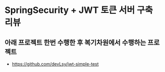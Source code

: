 # SpringSecurity + JWT 토큰 서버 구축 리뷰
## 아래 프로젝트 한번 수행한 후 복기차원에서 수행하는 프로젝트
- https://github.com/devLsy/jwt-simple-test
